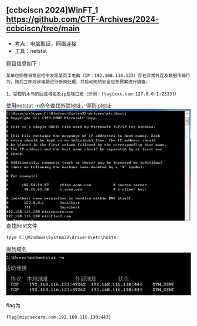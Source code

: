 ## [ccbciscn 2024]WinFT_1 https://github.com/CTF-Archives/2024-ccbciscn/tree/main 

* 考点：电脑取证，网络连接
* 工具：netstat

题目信息如下：
    
```
某单位网管日常巡检中发现某员工电脑（IP：192.168.116.123）存在异常外连及数据传输行为，随后立即对该电脑进行断网处理，并启动网络安全应急预案进行排查。

1、受控机木马的回连域名及ip及端口是（示例：flag{xxx.com:127.0.0.1:2333}）

```

使用netstat -n命令查找外联地址，得到ip地址
![alt text](<images/[ccbciscn 2024]WinFT_1-netstat.png>)
查找host文件
```
tpye C:\Windows\System32\drivers\etc\hosts
```
得到域名
![alt text](<images/[ccbciscn 2024]WinFT_1-hosts.png>)

flag为
```
flag{miscsecure.com:192.168.116.130:443}
```